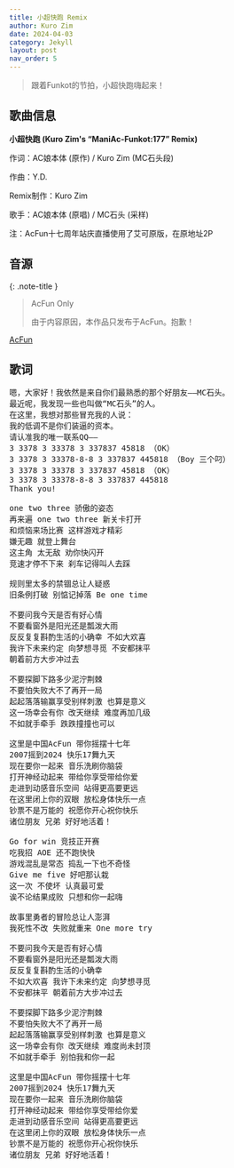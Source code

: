 ```yaml
---
title: 小超快跑 Remix
author: Kuro Zim
date: 2024-04-03
category: Jekyll
layout: post
nav_order: 5
---
```


> 跟着Funkot的节拍，小超快跑嗨起来！

## 歌曲信息

**小超快跑 (Kuro Zim's “ManiAc-Funkot:177” Remix)**

作词：AC娘本体 (原作) / Kuro Zim (MC石头段)

作曲：Y.D.

Remix制作：Kuro Zim

歌手：AC娘本体 (原唱) / MC石头 (采样)

注：AcFun十七周年站庆直播使用了艾可原版，在原地址2P

## 音源

{: .note-title }

> AcFun Only
>
> 由于内容原因，本作品只发布于AcFun。抱歉！

[AcFun](https://www.acfun.cn/v/ac44215187)

## 歌词

<pre>
嗯，大家好！我依然是来自你们最熟悉的那个好朋友——MC石头。
最近呢，我发现一些也叫做“MC石头”的人。
在这里，我想对那些冒充我的人说：
我的低调不是你们装逼的资本。
请认准我的唯一联系QQ——
3 3378 3 33378 3 337837 45818 （OK）
3 3378 3 33378-8-8 3 337837 445818 （Boy 三个叼）
3 3378 3 33378 3 337837 45818 （OK）
3 3378 3 33378-8-8 3 337837 445818
Thank you!

one two three 骄傲的姿态
再来遍 one two three 新关卡打开
和烦恼来场比赛 这样游戏才精彩
嫌无趣 就登上舞台
这主角 太无敌 劝你快闪开
竞速才停不下来 刹车记得叫人去踩

规则里太多的禁锢总让人疑惑
旧条例打破 别惦记掉落 Be one time

不要问我今天是否有好心情
不要看窗外是阳光还是瓢泼大雨
反反复复斟酌生活的小确幸 不如大欢喜
我许下未来约定 向梦想寻觅 不安都抹平
朝着前方大步冲过去

不要探脚下路多少泥泞荆棘
不要怕失败大不了再开一局
起起落落输赢享受别样刺激 也算是意义
这一场幸会有你 改天继续 难度再加几级
不如就手牵手 跌跌撞撞也可以

这里是中国AcFun 带你摇摆十七年
2007摇到2024 快乐17舞九天
现在要你一起来 音乐洗刷你脑袋
打开神经动起来 带给你享受带给你爱
走进到动感音乐空间 站得更高要更远
在这里闭上你的双眼 放松身体快乐一点
钞票不是万能的 祝愿你开心祝你快乐
诸位朋友 兄弟 好好地活着！

Go for win 竞技正开赛
吃我招 AOE 还不跑快快
游戏混乱是常态 捣乱一下也不奇怪
Give me five 好吧那认栽
这一次 不使坏 认真最可爱
诶不论结果成败 只想和你一起嗨

故事里勇者的冒险总让人澎湃
我死性不改 失败就重来 One more try

不要问我今天是否有好心情
不要看窗外是阳光还是瓢泼大雨
反反复复斟酌生活的小确幸
不如大欢喜 我许下未来约定 向梦想寻觅
不安都抹平 朝着前方大步冲过去

不要探脚下路多少泥泞荆棘
不要怕失败大不了再开一局
起起落落输赢享受别样刺激 也算是意义
这一场幸会有你 改天继续 难度尚未封顶
不如就手牵手 别怕我和你一起

这里是中国AcFun 带你摇摆十七年
2007摇到2024 快乐17舞九天
现在要你一起来 音乐洗刷你脑袋
打开神经动起来 带给你享受带给你爱
走进到动感音乐空间 站得更高要更远
在这里闭上你的双眼 放松身体快乐一点
钞票不是万能的 祝愿你开心祝你快乐
诸位朋友 兄弟 好好地活着！</pre>